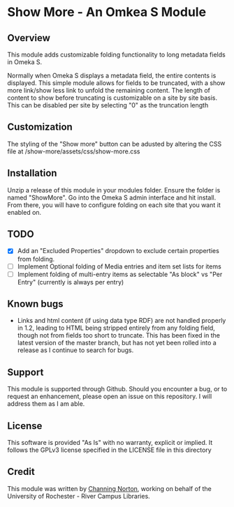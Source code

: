 # Show More - An Omkea S Module
## Overview
This module adds customizable folding functionality to long metadata fields in Omeka S.

Normally when Omeka S displays a metadata field, the entire contents is displayed. This simple module allows for fields to be truncated, with a show more link/show less link to unfold the remaining content. The length of content to show before truncating is customizable on a site by site basis. This can be disabled per site by selecting "0" as the truncation length

## Customization

The styling of the "Show more" button can be adusted by altering the CSS file at /show-more/assets/css/show-more.css

## Installation
Unzip a release of this module in your modules folder. Ensure the folder is named "ShowMore". Go into the Omeka S admin interface and hit install. From there, you will have to configure folding on each site that you want it enabled on.

## TODO
- [x] Add an "Excluded Properties" dropdown to exclude certain properties from folding.
- [ ] Implement Optional folding of Media entries and item set lists for items
- [ ] Implement folding of multi-entry items as selectable "As block" vs "Per Entry" (currently is always per entry)

## Known bugs
- Links and html content (if using data type RDF) are not handled properly in 1.2, leading to HTML being stripped entirely from any folding field, though not from fields too short to truncate. This has been fixed in the latest version of the master branch, but has not yet been rolled into a release as I continue to search for bugs.

## Support
This module is supported through Github. Should you encounter a bug, or to request an enhancement, please open an issue on this repository. I will address them as I am able.

## License
This software is provided "As Is" with no warranty, explicit or implied. It follows the GPLv3 license specified in the LICENSE file in this directory

## Credit
This module was written by [Channing Norton](https://github.com/C-Norton/), working on behalf of the University of Rochester - River Campus Libraries.

